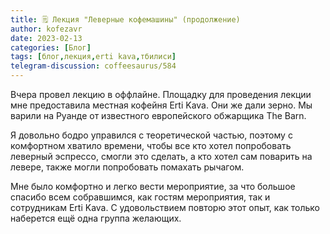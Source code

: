 ```yaml
---
title: 🗒 Лекция "Леверные кофемашины" (продолжение)
author: kofezavr
date: 2023-02-13
categories: [Блог]
tags: [блог,лекция,erti kava,тбилиси]
telegram-discussion: coffeesaurus/584
--- 
```

Вчера провел лекцию в оффлайне. Площадку для проведения лекции мне предоставила местная кофейня Erti Kava. Они же дали зерно. Мы варили на Руанде от известного европейского обжарщика The Barn. 

Я довольно бодро управился с теоретической частью, поэтому с комфортном хватило времени, чтобы все кто хотел попробовать леверный эспрессо, смогли это сделать, а кто хотел сам поварить на левере, также могли попробовать помахать рычагом.

Мне было комфортно и легко вести мероприятие, за что большое спасибо всем собравшимся, как гостям мероприятия, так и сотрудникам Erti Kava. С удовольствием повторю этот опыт, как только наберется ещё одна группа желающих.